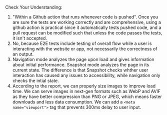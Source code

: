 Check Your Understanding:

1) "Within a Github action that runs whenever code is pushed". Once you are sure the tests are working correctly and are comprehensive, using a github action is practical since it automatically tests pushed code, and a pull request can be modified such that unless the code passes the tests, it isn't accepted.
2) No, because E2E tests include testing of overall flow while a user is interacting with the website or app, not necessarily the correctness of an output.
3) Navigation mode analyzes the page upon load and gives information about initial performance. Snapshot mode analyzes the page in its current state. The difference is that Snapshot checks whther user interaction has caused any issues to accessibility, while navigation only checks the intial state.
4) According to the report, we can properly size images to improve load time. We can serve images in next-gen formats such as WebP and AVIF as they have better compression than PNG or JPEG, which means faster downloads and less data consumption. We can add a `<meta name="viewport">` tag that prevents 300ms delay to user input.




